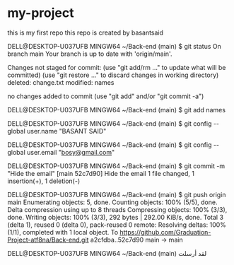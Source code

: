 # my-project
this is my first repo
this repo is created by basantsaid

DELL@DESKTOP-U037UFB MINGW64 ~/Back-end (main)
$ git status
On branch main
Your branch is up to date with 'origin/main'.

Changes not staged for commit:
  (use "git add/rm <file>..." to update what will be committed)
  (use "git restore <file>..." to discard changes in working directory)
        deleted:    change.txt
        modified:   names

no changes added to commit (use "git add" and/or "git commit -a")

DELL@DESKTOP-U037UFB MINGW64 ~/Back-end (main)
$ git add names

DELL@DESKTOP-U037UFB MINGW64 ~/Back-end (main)
$ git config --global user.name "BASANT SAID"

DELL@DESKTOP-U037UFB MINGW64 ~/Back-end (main)
$ git config --global user.email "bosy@gmail.com"

DELL@DESKTOP-U037UFB MINGW64 ~/Back-end (main)
$ git commit -m "Hide the email"
[main 52c7d90] Hide the email
 1 file changed, 1 insertion(+), 1 deletion(-)

DELL@DESKTOP-U037UFB MINGW64 ~/Back-end (main)
$ git push origin main
Enumerating objects: 5, done.
Counting objects: 100% (5/5), done.
Delta compression using up to 8 threads
Compressing objects: 100% (3/3), done.
Writing objects: 100% (3/3), 292 bytes | 292.00 KiB/s, done.
Total 3 (delta 1), reused 0 (delta 0), pack-reused 0
remote: Resolving deltas: 100% (1/1), completed with 1 local object.
To https://github.com/Graduation-Project-atf8na/Back-end.git
   a2cfdba..52c7d90  main -> main

DELL@DESKTOP-U037UFB MINGW64 ~/Back-end (main)
لقد أرسلت
